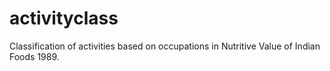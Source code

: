 # activityclass
Classification of activities based on occupations in Nutritive Value of Indian Foods 1989.
